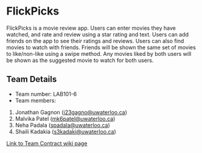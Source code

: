 # FlickPicks

FlickPicks is a movie review app. Users can enter movies they have watched, and rate and review using a star rating and text. Users can add friends on the app to see their ratings and reviews. Users can also find movies to watch with friends. Friends will be shown the same set of movies to like/non-like using a swipe method. Any movies liked by both users will be shown as the suggested movie to watch for both users.

## Team Details
* Team number: LAB101-6
* Team members:
1. Jonathan Gagnon (j23gagno@uwaterloo.ca)
2. Malvika Patel (mk6patel@uwaterloo.ca)
3. Neha Padala (spadala@uwaterloo.ca)
4. Shaili Kadakia (s3kadaki@uwaterloo.ca)


[Link to Team Contract wiki page](https://git.uwaterloo.ca/s3kadaki/flick-picks/-/wikis/CS346-FlickPicks-Team-Contract)


